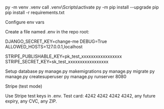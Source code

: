 
py -m venv .venv
call .venv\Scripts\activate
py -m pip install --upgrade pip
pip install -r requirements.txt

Configure env vars

Create a file named .env in the repo root:

DJANGO_SECRET_KEY=change-me
DEBUG=True
ALLOWED_HOSTS=127.0.0.1,localhost

STRIPE_PUBLISHABLE_KEY=pk_test_xxxxxxxxxxxxxxxxx
STRIPE_SECRET_KEY=sk_test_xxxxxxxxxxxxxxxxx


Setup database
py manage.py makemigrations
py manage.py migrate
py manage.py createsuperuser
py manage.py runserver 8080

Stripe (test mode)

Use Stripe test keys in .env.
Test card: 4242 4242 4242 4242, any future expiry, any CVC, any ZIP.
